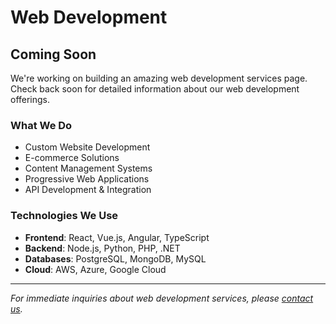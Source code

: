 # Web Development

## Coming Soon

We're working on building an amazing web development services page. Check back soon for detailed information about our web development offerings.

### What We Do

- Custom Website Development
- E-commerce Solutions
- Content Management Systems
- Progressive Web Applications
- API Development & Integration

### Technologies We Use

- **Frontend**: React, Vue.js, Angular, TypeScript
- **Backend**: Node.js, Python, PHP, .NET
- **Databases**: PostgreSQL, MongoDB, MySQL
- **Cloud**: AWS, Azure, Google Cloud

---

*For immediate inquiries about web development services, please [contact us](/contact-us).*
